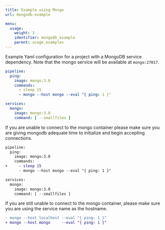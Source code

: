 ```yaml
---
title: Example using Mongo
url: mongodb-example

menu:
  usage:
    weight: 3
    identifier: mongodb_example
    parent: usage_examples
---
```


Example Yaml configuration for a project with a MongoDB service dependency. Note that the mongo service will be available at `mongo:27017`.

```yaml
pipeline:
  ping:
    image: mongo:3.0
    commands:
      - sleep 15
      - mongo --host mongo --eval "{ ping: 1 }"

services:
  mongo:
    image: mongo:3.0
    command: [ --smallfiles ]
```

If you are unable to connect to the mongo container please make sure you are giving mongodb adequate time to initialize and begin accepting connections.

```diff
pipeline:
  ping:
    image: mongo:3.0
    commands:
+     - sleep 15
      - mongo --host mongo --eval "{ ping: 1 }"

services:
  mongo:
    image: mongo:3.0
    command: [ --smallfiles ]
```

If you are still unable to connect to the mongo container, please make sure you are using the service name as the hostname.

```diff
- mongo --host localhost --eval "{ ping: 1 }"
+ mongo --host mongo     --eval "{ ping: 1 }"
```
